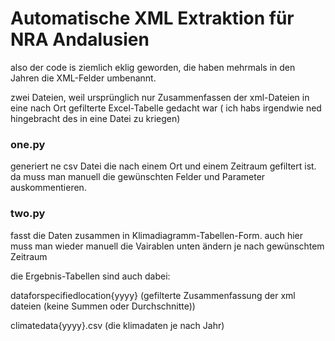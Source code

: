 # Automatische XML Extraktion für NRA Andalusien

also der code is ziemlich eklig geworden, die haben mehrmals in den Jahren die XML-Felder umbenannt.

zwei Dateien, weil ursprünglich nur Zusammenfassen der xml-Dateien in eine nach Ort gefilterte Excel-Tabelle gedacht war ( ich habs irgendwie ned hingebracht des in eine Datei zu kriegen)

### one.py

generiert ne csv Datei die nach einem Ort und einem Zeitraum gefiltert ist. da muss man manuell die gewünschten Felder und Parameter auskommentieren.

### two.py

fasst die Daten zusammen in Klimadiagramm-Tabellen-Form. auch hier muss man wieder manuell die Vairablen unten ändern je nach gewünschtem Zeitraum

die Ergebnis-Tabellen sind auch dabei:

dataforspecifiedlocation{yyyy} (gefilterte Zusammenfassung der xml dateien (keine Summen oder Durchschnitte))

climatedata{yyyy}.csv (die klimadaten je nach Jahr)
